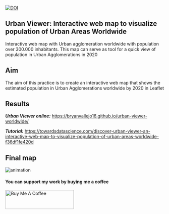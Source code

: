 [![DOI](https://zenodo.org/badge/388196759.svg)](https://zenodo.org/badge/latestdoi/388196759)

## **Urban Viewer: Interactive web map to visualize population of Urban Areas Worldwide**
Interactive web map with Urban agglomeration worldwide with population over 300.000 inhabitants. This map can serve as tool for a quick view of population in Urban Agglomerations in 2020 

## Aim
The aim of this practice is to create an interactive web map that shows the estimated population in Urban Agglomerations worldwide by 2020 in Leaflet

## Results

***Urban Viewer online:*** https://bryanvallejo16.github.io/urban-viewer-worldwide/

***Tutorial:*** https://towardsdatascience.com/discover-urban-viewer-an-interactive-web-map-to-visualize-population-of-urban-areas-worldwide-f36df1fe420d

## Final map
![animation](gif/gif-urbanviewer.gif)

#### You can support my work by buying me a coffee
<a href="https://www.buymeacoffee.com/bryan.vallejo" target="_blank"><img src="https://cdn.buymeacoffee.com/buttons/v2/default-yellow.png" alt="Buy Me A Coffee" style="height: 60px !important;width: 217px !important;" ></a>
